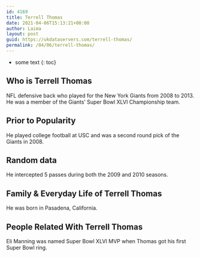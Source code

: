 ```yaml
---
id: 4169
title: Terrell Thomas
date: 2021-04-06T15:13:21+00:00
author: Laima
layout: post
guid: https://ukdataservers.com/terrell-thomas/
permalink: /04/06/terrell-thomas/
---
```


* some text
{: toc}


## Who is Terrell Thomas
                  
                  
                  
NFL defensive back who played for the New York Giants from 2008 to 2013. He was a member of the Giants&#8217; Super Bowl XLVI Championship team.
                  
              
            
              
            
                
                
                
## Prior to Popularity
                  
                  
                  
He played college football at USC and was a second round pick of the Giants in 2008.
                  
              
            
              
            
                
                
                
## Random data
                  
                  
                  
He intercepted 5 passes during both the 2009 and 2010 seasons.
                  
              
            
              
            
                
                
                
## Family & Everyday Life of Terrell Thomas
                  
                  
                  
He was born in Pasadena, California.
                  
              
            
              
            
                
                
                
## People Related With Terrell Thomas
                  
                  
                  
Eli Manning was named Super Bowl XLVI MVP when Thomas got his first Super Bowl ring.
                  
              
            
              
            
                
              
            
              
              
            
            
              
            
          
          
          